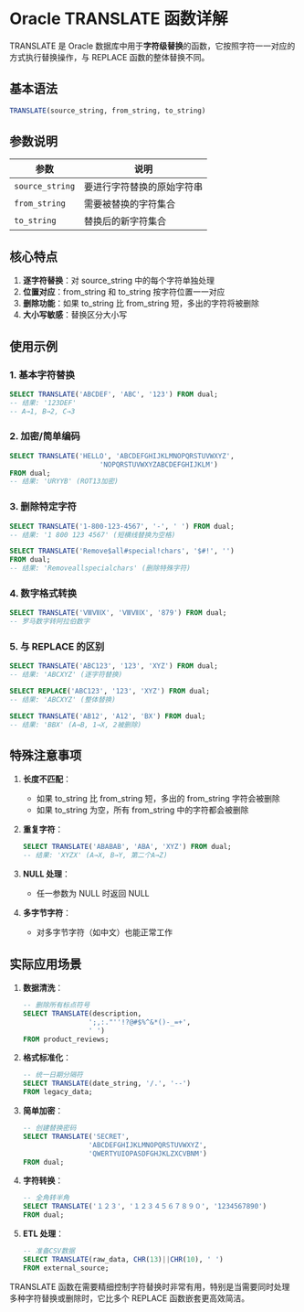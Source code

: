 # Oracle TRANSLATE 函数详解

TRANSLATE 是 Oracle 数据库中用于**字符级替换**的函数，它按照字符一一对应的方式执行替换操作，与 REPLACE 函数的整体替换不同。

## 基本语法

```sql
TRANSLATE(source_string, from_string, to_string)
```

## 参数说明

| 参数 | 说明 |
|------|------|
| `source_string` | 要进行字符替换的原始字符串 |
| `from_string` | 需要被替换的字符集合 |
| `to_string` | 替换后的新字符集合 |

## 核心特点

1. **逐字符替换**：对 source_string 中的每个字符单独处理
2. **位置对应**：from_string 和 to_string 按字符位置一一对应
3. **删除功能**：如果 to_string 比 from_string 短，多出的字符将被删除
4. **大小写敏感**：替换区分大小写

## 使用示例

### 1. 基本字符替换

```sql
SELECT TRANSLATE('ABCDEF', 'ABC', '123') FROM dual;
-- 结果: '123DEF' 
-- A→1, B→2, C→3
```

### 2. 加密/简单编码

```sql
SELECT TRANSLATE('HELLO', 'ABCDEFGHIJKLMNOPQRSTUVWXYZ',
                      'NOPQRSTUVWXYZABCDEFGHIJKLM') 
FROM dual;
-- 结果: 'URYYB' (ROT13加密)
```

### 3. 删除特定字符

```sql
SELECT TRANSLATE('1-800-123-4567', '-', ' ') FROM dual;
-- 结果: '1 800 123 4567' (短横线替换为空格)

SELECT TRANSLATE('Remove$all#special!chars', '$#!', '') 
FROM dual;
-- 结果: 'Removeallspecialchars' (删除特殊字符)
```

### 4. 数字格式转换

```sql
SELECT TRANSLATE('ⅧⅦⅨ', 'ⅧⅦⅨ', '879') FROM dual;
-- 罗马数字转阿拉伯数字
```

### 5. 与 REPLACE 的区别

```sql
SELECT TRANSLATE('ABC123', '123', 'XYZ') FROM dual;
-- 结果: 'ABCXYZ' (逐字符替换)

SELECT REPLACE('ABC123', '123', 'XYZ') FROM dual;
-- 结果: 'ABCXYZ' (整体替换)

SELECT TRANSLATE('AB12', 'A12', 'BX') FROM dual;
-- 结果: 'BBX' (A→B, 1→X, 2被删除)
```

## 特殊注意事项

1. **长度不匹配**：
   - 如果 to_string 比 from_string 短，多出的 from_string 字符会被删除
   - 如果 to_string 为空，所有 from_string 中的字符都会被删除

2. **重复字符**：
   ```sql
   SELECT TRANSLATE('ABABAB', 'ABA', 'XYZ') FROM dual;
   -- 结果: 'XYZX' (A→X, B→Y, 第二个A→Z)
   ```

3. **NULL 处理**：
   - 任一参数为 NULL 时返回 NULL

4. **多字节字符**：
   - 对多字节字符（如中文）也能正常工作

## 实际应用场景

1. **数据清洗**：
   ```sql
   -- 删除所有标点符号
   SELECT TRANSLATE(description, 
                   ';,:."''!?@#$%^&*()-_=+', 
                   ' ') 
   FROM product_reviews;
   ```

2. **格式标准化**：
   ```sql
   -- 统一日期分隔符
   SELECT TRANSLATE(date_string, '/.', '--') 
   FROM legacy_data;
   ```

3. **简单加密**：
   ```sql
   -- 创建替换密码
   SELECT TRANSLATE('SECRET', 
                   'ABCDEFGHIJKLMNOPQRSTUVWXYZ',
                   'QWERTYUIOPASDFGHJKLZXCVBNM') 
   FROM dual;
   ```

4. **字符转换**：
   ```sql
   -- 全角转半角
   SELECT TRANSLATE('１２３', '１２３４５６７８９０', '1234567890') 
   FROM dual;
   ```

5. **ETL 处理**：
   ```sql
   -- 准备CSV数据
   SELECT TRANSLATE(raw_data, CHR(13)||CHR(10), ' ') 
   FROM external_source;
   ```

TRANSLATE 函数在需要精细控制字符替换时非常有用，特别是当需要同时处理多种字符替换或删除时，它比多个 REPLACE 函数嵌套更高效简洁。